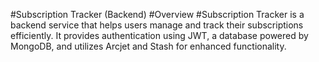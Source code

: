 #Subscription Tracker (Backend)
#Overview
#Subscription Tracker is a backend service that helps users manage and track their subscriptions efficiently. It provides authentication using JWT, a database powered by MongoDB, and utilizes Arcjet and Stash for enhanced functionality.
